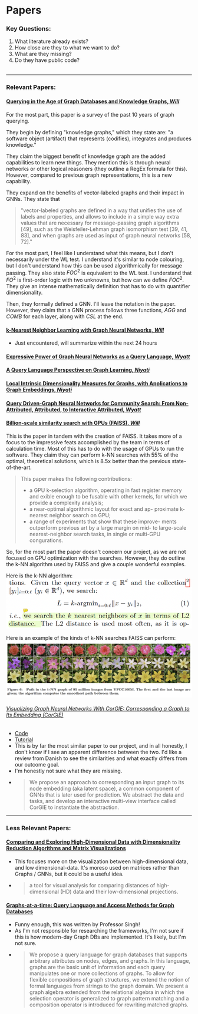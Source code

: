 # Papers

### Key Questions:
1. What literature already exists?
2. How close are they to what we want to do?
3. What are they missing?
4. Do they have public code?
<br></br>
----

### Relevant Papers:

#### [Querying in the Age of Graph Databases and Knowledge Graphs, *Will*](https://dl.acm.org/doi/abs/10.1145/3448016.3457545)
For the most part, this paper is a survey of the past 10 years of graph querying. 

They begin by defining "knowledge graphs," which they state are: "a
software object (artifact) that represents (codifies), integrates and
produces knowledge."

They claim the biggest benefit of knowledge graph are the added capabilities to learn new things. They mention this is through neural networks or other logical reasoners (they outline a RegEx formula for this). However, compared to previous graph representations, this is a new capability.

They expand on the benefits of vector-labeled graphs and their impact in GNNs. They state that
> "vector-labeled graphs are defined in a way that
unifies the use of labels and properties, and allows to include in
a simple way extra values that are necessary for message-passing
graph algorithms [49], such as the Weisfeiler-Lehman graph isomorphism
test [39, 41, 83], and when graphs are used as input of
graph neural networks [58, 72]."

For the most part, I feel like I understand what this means, but I don't necessarily under the WL test. I understand it's similar to node colouring, but I don't understand how this can be used algorithmically for message passing. They also state $FOC^2$ is equivalent to the WL test. I understand that $FO^2$ is first-order logic with two unknowns, but how can we define $FOC^2$. They give an intense mathematically definition that has to do with quantifier dimensionality.

Then, they formally defined a GNN. I'll leave the notation in the paper. However, they claim that a GNN process follows three functions, $AGG$ and $COMB$ for each layer, along with $CSL$ at the end.

#### [k-Nearest Neighbor Learning with Graph Neural Networks, *Will*](https://www.mdpi.com/2227-7390/9/8/830)
- Just encountered, will summarize within the next 24 hours

#### [Expressive Power of Graph Neural Networks as a Query Language, *Wyatt*](https://dl.acm.org/doi/pdf/10.1145/3442322.3442324)
<!-- - > In the context of databases, one can see a graph as a graph database [27, 5],and a classifier f as a query language: On input graph (database) G, the query would return all the nodes in G that are classified as true by f. Thus, answering the question above implies understanding what type of queries can be expressed by GNNs.
- [GitHub of Code](https://github.com/juanpablos/GNN-logic)
- Based on how I've understood this, they are more focused on the binary classification of a node in a graph (either true or false), rather than the querying of a node both in the database and on the GNN. -->

#### [A Query Language Perspective on Graph Learning, *Niyati*](https://dl.acm.org/doi/pdf/10.1145/3584372.3589936)
<!-- - Here is a paper which outlines ```GEL```, a Graph Embedding Language. Rather than a coding language, it's expressed mathematically.
- > More precisely, we define a general graph embedding language, referred to as gel in which graph neural networks (and other graph learning methods) can be expressed. The language is very similar to the aggregate query languages considered for studying the expressive power of SQL [51, 71].
- As it is mathematically developed, there is no formal code. -->

#### [Local Intrinsic Dimensionality Measures for Graphs, with Applications to Graph Embeddings, *Niyati*](https://arxiv.org/pdf/2208.11986.pdf)

#### [Query Driven-Graph Neural Networks for Community Search: From Non-Attributed, Attributed, to Interactive Attributed, *Wyatt*](https://arxiv.org/pdf/2104.03583.pdf)
<!-- - This model seems to take a query of a database, and transform it into its own, respective GNN. It's possible we can get ideas from this paper, but the solution (or similar solutions), are not present.
- No publicly available code. -->

#### [Billion-scale similarity search with GPUs (FAISS), *Will*](https://arxiv.org/pdf/1702.08734.pdf)

This is the paper in tandem with the creation of FAISS. It takes more of a focus to the impressive feats accomplished by the team in terms of calculation time. Most of this has to do with the usage of GPUs to run the software. They claim they can perform k-NN searches with 55% of the optimal, theoretical solutions, which is 8.5x better than the previous state-of-the-art. 

> This paper makes the following contributions:
> - a GPU k-selection algorithm, operating in fast register
memory and 
exible enough to be fusable with other
kernels, for which we provide a complexity analysis;
> - a near-optimal algorithmic layout for exact and ap-
proximate k-nearest neighbor search on GPU;
> - a range of experiments that show that these improve-
ments outperform previous art by a large margin on
mid- to large-scale nearest-neighbor search tasks, in
single or multi-GPU congurations.


So, for the most part the paper doesn't concern our project, as we are not focused on GPU optimization with the searches. However, they do outline the k-NN algorithm used by FAISS and give a couple wonderful examples.

Here is the k-NN algorithm:
<img src="assets/formula.png" />

Here is an example of the kinds of k-NN searches FAISS can perform:
<img src="assets/flowers.png" />


###### [Visualizing Graph Neural Networks With CorGIE: Corresponding a Graph to Its Embedding (CorGIE)](https://ieeexplore.ieee.org/stamp/stamp.jsp?tp=&arnumber=9705082)
- [Code](https://github.com/zipengliu/corgie-ui/)
- [Tutorial](https://osf.io/j56hu)
- This is by far the most similar paper to our project, and in all honestly, I don't know if I see an apparent difference between the two. I'd like a review from Danish to see the similarities and what exactly differs from our outcome goal.
- I'm honestly not sure what they are missing. 
- > We propose
an approach to corresponding an input graph to its node embedding (aka latent space), a common component of GNNs that is later
used for prediction. We abstract the data and tasks, and develop an interactive multi-view interface called CorGIE to instantiate the
abstraction.

----
### Less Relevant Papers:
#### [Comparing and Exploring High-Dimensional Data with Dimensionality Reduction Algorithms and Matrix Visualizations](https://dl.acm.org/doi/pdf/10.1145/3399715.3399875)
- This focuses more on the visualization between high-dimensional data, and low dimensional-data. It's moreso used on matrices rather than Graphs / GNNs, but it could be a useful idea. 
- > a tool for visual analysis for comparing distances of high-dimensional (HD) data and their low-dimensional projections.

#### [Graphs-at-a-time: Query Language and Access Methods for Graph Databases](https://dl.acm.org/doi/pdf/10.1145/1376616.1376660)
- Funny enough, this was written by Professor Singh!
- As I'm not responsible for researching the frameworks, I'm not sure if this is how modern-day Graph DBs are implemented. It's likely, but I'm not sure.
- > We propose a query language for graph databases that
supports arbitrary attributes on nodes, edges, and graphs.
In this language, graphs are the basic unit of information and
each query manipulates one or more collections of graphs.
To allow for flexible compositions of graph structures, we
extend the notion of formal languages from strings to the
graph domain. We present a graph algebra extended from
the relational algebra in which the selection operator is generalized to graph pattern matching and a composition operator is introduced for rewriting matched graphs.